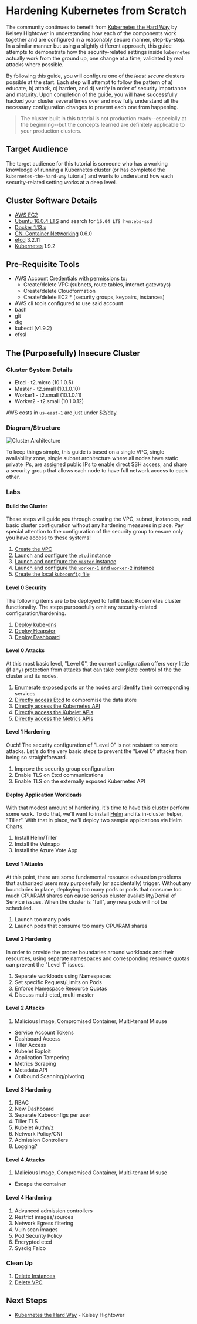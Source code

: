 # Hardening Kubernetes from Scratch

The community continues to benefit from [Kubernetes the Hard Way](https://github.com/kelseyhightower/kubernetes-the-hard-way) by Kelsey Hightower in understanding how each of the components work together and are configured in a reasonably secure manner, step-by-step.  In a similar manner but using a slightly different approach, this guide attempts to demonstrate how the security-related settings inside ```kubernetes``` actually work from the ground up, one change at a time, validated by real attacks where possible.

By following this guide, you will configure one of the *least secure* clusters possible at the start. Each step will attempt to follow the pattern of a) educate, b) attack, c) harden, and d) verify in order of security importance and maturity.  Upon completion of the guide, you will have successfully hacked your cluster several times over and now fully understand all the necessary configuration changes to prevent each one from happening.

> The cluster built in this tutorial is not production ready--especially at the beginning--but the concepts learned are definitely applicable to your production clusters.

## Target Audience

The target audience for this tutorial is someone who has a working knowledge of running a Kubernetes cluster (or has completed the ```kubernetes-the-hard-way``` tutorial) and wants to understand how each security-related setting works at a deep level.

## Cluster Software Details

- [AWS EC2](https://aws.amazon.com/ec2/)
- [Ubuntu 16.0.4 LTS](http://cloud-images.ubuntu.com/locator/ec2/) and search for `16.04 LTS hvm:ebs-ssd`
- [Docker 1.13.x](https://www.docker.com)
- [CNI Container Networking](https://github.com/containernetworking/cni) 0.6.0
- [etcd](https://github.com/coreos/etcd) 3.2.11
- [Kubernetes](https://github.com/kubernetes/kubernetes) 1.9.2


## Pre-Requisite Tools

- AWS Account Credentials with permissions to:
  - Create/delete VPC (subnets, route tables, internet gateways)
  - Create/delete Cloudformation
  - Create/delete EC2 * (security groups, keypairs, instances)
- AWS cli tools configured to use said account
- bash
- git
- dig
- kubectl (v1.9.2)
- cfssl

## The (Purposefully) Insecure Cluster

### Cluster System Details

- Etcd - t2.micro (10.1.0.5)
- Master - t2.small (10.1.0.10)
- Worker1 - t2.small (10.1.0.11)
- Worker2 - t2.small (10.1.0.12)

AWS costs in `us-east-1` are just under $2/day.

### Diagram/Structure

![Cluster Architecture](img/arch.png)

To keep things simple, this guide is based on a single VPC, single availability zone, single subnet architecture where all nodes have static private IPs, are assigned public IPs to enable direct SSH access, and share a security group that allows each node to have full network access to each other.

### Labs

#### Build the Cluster

These steps will guide you through creating the VPC, subnet, instances, and basic cluster configuration without any hardening measures in place.  Pay special attention to the configuration of the security group to ensure only you have access to these systems!

1. [Create the VPC](docs/create-vpc.md)
2. [Launch and configure the `etcd` instance](docs/launch-configure-etcd.md)
3. [Launch and configure the `master` instance](docs/launch-configure-master.md)
4. [Launch and configure the `worker-1` and `worker-2` instance](docs/launch-configure-workers.md)
5. [Create the local `kubeconfig` file](docs/create-kubeconfig.md)

#### Level 0 Security

The following items are to be deployed to fulfill basic Kubernetes cluster functionality.  The steps purposefully omit any security-related configuration/hardening.

1. [Deploy kube-dns](docs/deploy-kube-dns.md)
2. [Deploy Heapster](docs/deploy-heapster.md)
3. [Deploy Dashboard](docs/deploy-basic-dashboard.md)

#### Level 0 Attacks

At this most basic level, "Level 0", the current configuration offers very little (if any) protection from attacks that can take complete control of the the cluster and its nodes.

1. [Enumerate exposed ports](docs/enumerate-ports.md) on the nodes and identify their corresponding services
2. [Directly access Etcd](docs/direct-etcdctl.md) to compromise the data store
3. [Directly access the Kubernetes API](docs/direct-api.md)
4. [Directly access the Kubelet APIs](docs/direct-worker.md)
5. [Directly access the Metrics APIs](docs/direct-metrics.md)

#### Level 1 Hardening

Ouch! The security configuration of "Level 0" is not resistant to remote attacks.  Let's do the very basic steps to prevent the "Level 0" attacks from being so straightforward.

1. Improve the security group configuration
2. Enable TLS on Etcd communications
3. Enable TLS on the externally exposed Kubernetes API

#### Deploy Application Workloads

With that modest amount of hardening, it's time to have this cluster perform some work.  To do that, we'll want to install [Helm](https://helm.sh) and its in-cluster helper, "Tiller".  With that in place, we'll deploy two sample applications via Helm Charts.

1. Install Helm/Tiller
2. Install the Vulnapp
3. Install the Azure Vote App

#### Level 1 Attacks

At this point, there are some fundamental resource exhaustion problems that authorized users may purposefully (or accidentally) trigger.  Without any boundaries in place, deploying too many pods or pods that consume too much CPU/RAM shares can cause serious cluster availability/Denial of Service issues.  When the cluster is "full", any new pods will not be scheduled.

1. Launch too many pods
2. Launch pods that consume too many CPU/RAM shares
#### Level 2 Hardening

In order to provide the proper boundaries around workloads and their resources, using separate namespaces and corresponding resource quotas can prevent the "Level 1" issues.  

1. Separate workloads using Namespaces
2. Set specific Request/Limits on Pods
3. Enforce Namespace Resource Quotas
5. Discuss multi-etcd, multi-master

#### Level 2 Attacks
1. Malicious Image, Compromised Container, Multi-tenant Misuse
  - Service Account Tokens
  - Dashboard Access
  - Tiller Access
  - Kubelet Exploit
  - Application Tampering
  - Metrics Scraping
  - Metadata API
  - Outbound Scanning/pivoting 

#### Level 3 Hardening
1. RBAC
2. New Dashboard
3. Separate Kubeconfigs per user
4. Tiller TLS
5. Kubelet Authn/z
6. Network Policy/CNI
7. Admission Controllers
8. Logging?

#### Level 4 Attacks
1. Malicious Image, Compromised Container, Multi-tenant Misuse
  - Escape the container

#### Level 4 Hardening
1. Advanced admission controllers
2. Restrict images/sources
3. Network Egress filtering
4. Vuln scan images
5. Pod Security Policy
6. Encrypted etcd
7. Sysdig Falco

### Clean Up
1. [Delete Instances](docs/delete-instances.md)
2. [Delete VPC](docs/delete-vpc.md)

## Next Steps
- [Kubernetes the Hard Way](https://github.com/kelseyhightower/kubernetes-the-hard-way) - Kelsey Hightower

